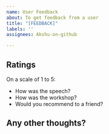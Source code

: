 ```yaml
---
name: User Feedback
about: To get feedback from a user
title: "[FEEDBACK]"
labels: ''
assignees: Akshu-on-github

---
```


## Ratings
On a scale of 1 to 5:
- How was the speech?
- How was the workshop?
- Would you recommend to a friend?

## Any other thoughts?
